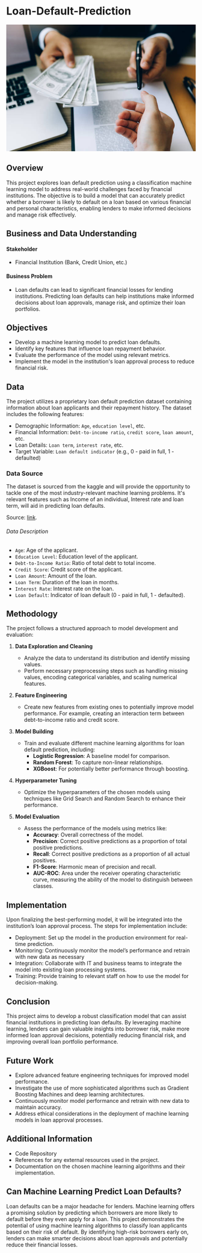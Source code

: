 # Loan-Default-Prediction
![Loan Default Image](images/istockphoto-1145371340-612x612.jpeg)

## Overview
This project explores loan default prediction using a classification machine learning model to address real-world challenges faced by financial institutions. The objective is to build a model that can accurately predict whether a borrower is likely to default on a loan based on various financial and personal characteristics, enabling lenders to make informed decisions and manage risk effectively.


## Business and Data Understanding
#### Stakeholder
* Financial Institution (Bank, Credit Union, etc.)

#### Business Problem
* Loan defaults can lead to significant financial losses for lending institutions. Predicting loan defaults can help institutions make informed decisions about loan approvals, manage risk, and optimize their loan portfolios.

## Objectives
* Develop a machine learning model to predict loan defaults.
* Identify key features that influence loan repayment behavior.
* Evaluate the performance of the model using relevant metrics.
* Implement the model in the institution's loan approval process to reduce financial risk.


## Data
The project utilizes a proprietary loan default prediction dataset containing information about loan applicants and their repayment history. The dataset includes the following features:

* Demographic Information: `Age`, `education level`, etc.
* Financial Information: `Debt-to-income ratio`, `credit score`, `loan amount`, etc.
* Loan Details: `Loan term`, `interest rate`, etc.
* Target Variable: `Loan default indicator` (e.g., 0 - paid in full, 1 - defaulted)

### Data Source
The dataset is sourced from the kaggle and will provide the opportunity to tackle one of the most industry-relevant machine learning problems. It's relevant features such as Income of an individual, Interest rate and loan term, will aid in predicting loan defaults.

Source: <a href="https://www.kaggle.com/datasets/nikhil1e9/loan-default/data">link</a>.


###### Data Description
* `Age`: Age of the applicant.
* `Education Level`: Education level of the applicant.
* `Debt-to-Income Ratio`: Ratio of total debt to total income.
* `Credit Score`: Credit score of the applicant.
* `Loan Amount`: Amount of the loan.
* `Loan Term`: Duration of the loan in months.
* `Interest Rate`: Interest rate on the loan.
* `Loan Default`: Indicator of loan default (0 - paid in full, 1 - defaulted).


## Methodology

The project follows a structured approach to model development and evaluation:

1. **Data Exploration and Cleaning**
    - Analyze the data to understand its distribution and identify missing values.
    - Perform necessary preprocessing steps such as handling missing values, encoding categorical variables, and scaling numerical features.

2. **Feature Engineering**
    - Create new features from existing ones to potentially improve model performance. For example, creating an interaction term between debt-to-income ratio and credit score.

3. **Model Building**
    - Train and evaluate different machine learning algorithms for loan default prediction, including:
        - **Logistic Regression**: A baseline model for comparison.
        - **Random Forest**: To capture non-linear relationships.
        - **XGBoost**: For potentially better performance through boosting.

4. **Hyperparameter Tuning**
    - Optimize the hyperparameters of the chosen models using techniques like Grid Search and Random Search to enhance their performance.

5. **Model Evaluation**
    - Assess the performance of the models using metrics like:
        - **Accuracy**: Overall correctness of the model.
        - **Precision**: Correct positive predictions as a proportion of total positive predictions.
        - **Recall**: Correct positive predictions as a proportion of all actual positives.
        - **F1-Score**: Harmonic mean of precision and recall.
        - **AUC-ROC**: Area under the receiver operating characteristic curve, measuring the ability of the model to distinguish between classes.


## Implementation

Upon finalizing the best-performing model, it will be integrated into the institution’s loan approval process. The steps for implementation include:

* Deployment: Set up the model in the production environment for real-time prediction.
* Monitoring: Continuously monitor the model’s performance and retrain with new data as necessary
* Integration: Collaborate with IT and business teams to integrate the model into existing loan processing systems.
* Training: Provide training to relevant staff on how to use the model for decision-making.

## Conclusion

This project aims to develop a robust classification model that can assist financial institutions in predicting loan defaults. By leveraging machine learning, lenders can gain valuable insights into borrower risk, make more informed loan approval decisions, potentially reducing financial risk, and improving overall loan portfolio performance.

## Future Work
* Explore advanced feature engineering techniques for improved model performance.
* Investigate the use of more sophisticated algorithms such as Gradient Boosting Machines and deep learning architectures.
* Continuously monitor model performance and retrain with new data to maintain accuracy.
* Address ethical considerations in the deployment of machine learning models in loan approval processes.

## Additional Information
* Code Repository
* References for any external resources used in the project.
* Documentation on the chosen machine learning algorithms and their implementation.


## Can Machine Learning Predict Loan Defaults?

Loan defaults can be a major headache for lenders. Machine learning offers a promising solution by predicting which borrowers are more likely to default before they even apply for a loan. This project demonstrates the potential of using machine learning algorithms to classify loan applicants based on their risk of default. By identifying high-risk borrowers early on, lenders can make smarter decisions about loan approvals and potentially reduce their financial losses.

